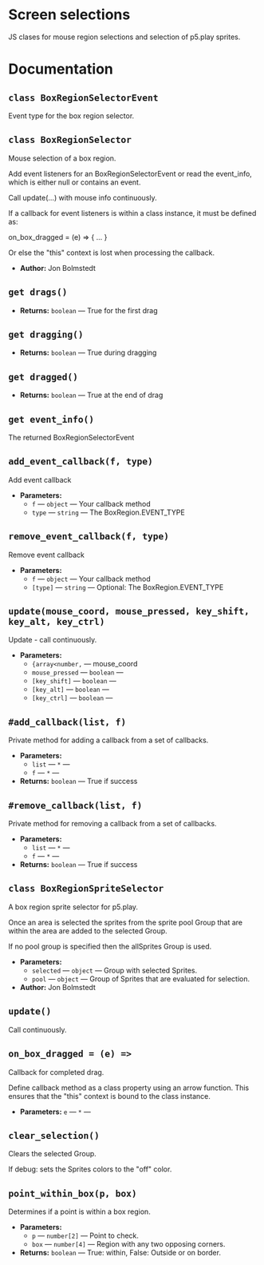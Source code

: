 # Screen selections
JS clases for mouse region selections and selection of p5.play sprites.

# Documentation

## `class BoxRegionSelectorEvent`

Event type for the box region selector.

## `class BoxRegionSelector`

Mouse selection of a box region.

Add event listeners for an BoxRegionSelectorEvent or read the event_info, which is either null or contains an event.

Call update(...) with mouse info continuously.

If a callback for event listeners is within a class instance, it must be defined as:

on_box_dragged = (e) => { ... }

Or else the "this" context is lost when processing the callback.

 * **Author:** Jon Bolmstedt

## `get drags()`

 * **Returns:** `boolean` — True for the first drag

## `get dragging()`

 * **Returns:** `boolean` — True during dragging

## `get dragged()`

 * **Returns:** `boolean` — True at the end of drag

## `get event_info()`

The returned BoxRegionSelectorEvent

## `add_event_callback(f, type)`

Add event callback

 * **Parameters:**
   * `f` — `object` — Your callback method
   * `type` — `string` — The BoxRegion.EVENT_TYPE

## `remove_event_callback(f, type)`

Remove event callback

 * **Parameters:**
   * `f` — `object` — Your callback method
   * `[type]` — `string` — Optional: The BoxRegion.EVENT_TYPE

## `update(mouse_coord, mouse_pressed, key_shift, key_alt, key_ctrl)`

Update - call continuously.

 * **Parameters:**
   * `{array<number,` — mouse_coord
   * `mouse_pressed` — `boolean` — 
   * `[key_shift]` — `boolean` — 
   * `[key_alt]` — `boolean` — 
   * `[key_ctrl]` — `boolean` — 

## `#add_callback(list, f)`

Private method for adding a callback from a set of callbacks.

 * **Parameters:**
   * `list` — `*` — 
   * `f` — `*` — 
 * **Returns:** `boolean` — True if success

## `#remove_callback(list, f)`

Private method for removing a callback from a set of callbacks.

 * **Parameters:**
   * `list` — `*` — 
   * `f` — `*` — 
 * **Returns:** `boolean` — True if success

## `class BoxRegionSpriteSelector`

A box region sprite selector for p5.play.

Once an area is selected the sprites from the sprite pool Group that are within the area are added to the selected Group.

If no pool group is specified then the allSprites Group is used.

 * **Parameters:**
   * `selected` — `object` — Group with selected Sprites.
   * `pool` — `object` — Group of Sprites that are evaluated for selection.
 * **Author:** Jon Bolmstedt

## `update()`

Call continuously.

## `on_box_dragged = (e) =>`

Callback for completed drag.

Define callback method as a class property using an arrow function. This ensures that the "this" context is bound to the class instance.

 * **Parameters:** `e` — `*` — 

## `clear_selection()`

Clears the selected Group.

If debug: sets the Sprites colors to the "off" color.

## `point_within_box(p, box)`

Determines if a point is within a box region.

 * **Parameters:**
   * `p` — `number[2]` — Point to check.
   * `box` — `number[4]` — Region with any two opposing corners.
 * **Returns:** `boolean` — True: within, False: Outside or on border.
